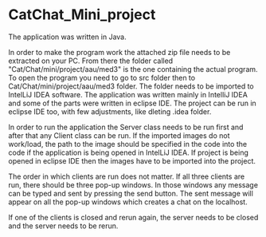 # CatChat_Mini_project

The application was written in Java.

In order to make the program work the attached zip file needs to be extracted on your PC. 
From there the folder called "Cat/Chat/mini/project/aau/med3" is the one containing the actual program. 
To open the program you need to go to src folder then to Cat/Chat/mini/project/aau/med3 folder. 
The folder needs to be imported to IntelLiJ IDEA software. The application was written mainly in IntelliJ IDEA and some of the parts were written in eclipse IDE. The project can be run in eclipse IDE too, with few adjustments, like dleting .idea folder.
 
In order to run the application the Server class needs to be run first and after that any Client class can be run. 
If the imported images do not work/load, the path to the image should be specified in the code into the code if the application is being opened in IntelLiJ IDEA. If project is being opened in eclipse IDE then the images have to be imported into the project.

The order in which clients are run does not matter. 
If all three clients are run, there should be three pop-up windows. 
In those windows any message can be typed and sent by pressing the send button. 
The sent message will appear on all the pop-up windows which creates a chat on the localhost.

If one of the clients is closed and rerun again, the server needs to be closed and the server needs to be rerun.
